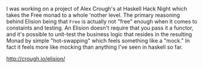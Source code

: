 I was working on a project of Alex Crough's at Haskell Hack Night which takes the
Free monad to a whole 'nother level. The primary reasoning behind Elision being that
`Free` is actually not "free" enough when it comes to constaints and testing. An
Elision doesn't require that you pass it a functor, and it's possible to unit-test
the business logic that resides in the resulting Monad by simple "hot-swapping" which
feels something like a "mock." In fact it feels more like mocking than anything I've
seen in haskell so far.



http://crough.io/elision/
